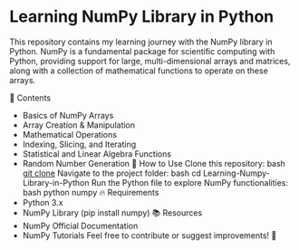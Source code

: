 # Learning NumPy Library in Python
This repository contains my learning journey with the NumPy library in Python. NumPy is a fundamental package for scientific computing with Python, providing support for large, multi-dimensional arrays and matrices, along with a collection of mathematical functions to operate on these arrays.

📌 Contents
- Basics of NumPy Arrays
- Array Creation & Manipulation
- Mathematical Operations
- Indexing, Slicing, and Iterating
- Statistical and Linear Algebra Functions
- Random Number Generation
🚀 How to Use
Clone this repository:
bash
[git clone]( https://github.com/Latif1218/Learning-Numpy-Library-in-Python.git)
Navigate to the project folder:
bash
cd Learning-Numpy-Library-in-Python
Run the Python file to explore NumPy functionalities:
bash
python numpy
🔥 Requirements
- Python 3.x
- NumPy Library (pip install numpy)
📚 Resources
- NumPy Official Documentation
- NumPy Tutorials
Feel free to contribute or suggest improvements! 🚀

